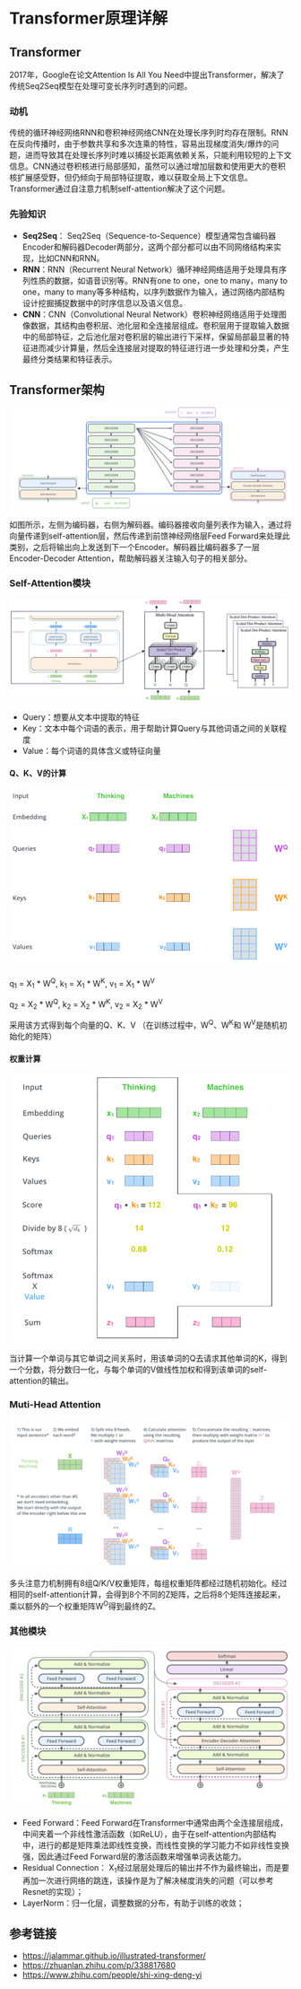 
# Transformer原理详解

## Transformer

2017年，Google在论文Attention Is All You Need中提出Transformer，解决了传统Seq2Seq模型在处理可变长序列时遇到的问题。

### 动机

传统的循环神经网络RNN和卷积神经网络CNN在处理长序列时均存在限制。RNN在反向传播时，由于参数共享和多次连乘的特性，容易出现梯度消失/爆炸的问题，进而导致其在处理长序列时难以捕捉长距离依赖关系，只能利用较短的上下文信息。CNN通过卷积核进行局部感知，虽然可以通过增加层数和使用更大的卷积核扩展感受野，但仍倾向于局部特征提取，难以获取全局上下文信息。Transformer通过自注意力机制self-attention解决了这个问题。

### 先验知识

- **Seq2Seq**： Seq2Seq（Sequence-to-Sequence）模型通常包含编码器Encoder和解码器Decoder两部分，这两个部分都可以由不同网络结构来实现，比如CNN和RNN。
- **RNN**：RNN（Recurrent Neural Network）循环神经网络适用于处理具有序列性质的数据，如语音识别等。RNN有one to one，one to many，many to one，many to many等多种结构，以序列数据作为输入，通过网络内部结构设计挖掘捕捉数据中的时序信息以及语义信息。
- **CNN**：CNN（Convolutional Neural Network）卷积神经网络适用于处理图像数据，其结构由卷积层、池化层和全连接层组成。卷积层用于提取输入数据中的局部特征，之后池化层对卷积层的输出进行下采样，保留局部最显著的特征进而减少计算量，然后全连接层对提取的特征进行进一步处理和分类，产生最终分类结果和特征表示。

## Transformer架构

![](images/arch.png)

如图所示，左侧为编码器，右侧为解码器。编码器接收向量列表作为输入，通过将向量传递到self-attention层，然后传递到前馈神经网络层Feed Forward来处理此类别，之后将输出向上发送到下一个Encoder。解码器比编码器多了一层Encoder-Decoder Attention，帮助解码器关注输入句子的相关部分。

### Self-Attention模块

![](images/self-attention.png)

- Query：想要从文本中提取的特征
- Key：文本中每个词语的表示，用于帮助计算Query与其他词语之间的关联程度
- Value：每个词语的具体含义或特征向量

#### Q、K、V的计算

![](images/qkv.png)

q<sub>1</sub>  = X<sub>1</sub> * W<sup>Q</sup>, k<sub>1</sub> = X<sub>1</sub> * W<sup>K</sup>, v<sub>1</sub> = X<sub>1</sub> * W<sup>V</sup>

q<sub>2</sub>  = X<sub>2</sub> * W<sup>Q</sup>, k<sub>2</sub> = X<sub>2</sub> * W<sup>K</sup>, v<sub>2</sub> = X<sub>2</sub> * W<sup>V</sup>

采用该方式得到每个向量的Q、K、V
（在训练过程中，W<sup>Q</sup>、W<sup>K</sup>和 W<sup>V</sup>是随机初始化的矩阵）

#### 权重计算

![](images/weight.png)

当计算一个单词与其它单词之间关系时，用该单词的Q去请求其他单词的K，得到一个分数，将分数归一化，与每个单词的V做线性加权和得到该单词的self-attention的输出。

### Muti-Head Attention

![](images/muti-head.png)

多头注意力机制拥有8组Q/K/V权重矩阵，每组权重矩阵都经过随机初始化。经过相同的self-attention计算，会得到8个不同的Z矩阵，之后将8个矩阵连接起来，乘以额外的一个权重矩阵W<sup>O</sup>得到最终的Z。

### 其他模块

![](images/other.png)

- Feed Forward：Feed Forward在Transformer中通常由两个全连接层组成，中间夹着一个非线性激活函数（如ReLU），由于在self-attention内部结构中，进行的都是矩阵乘法即线性变换，而线性变换的学习能力不如非线性变换强，因此通过Feed Forward层的激活函数来增强单词表达能力。
- Residual Connection： X<sub>1</sub>经过层层处理后的输出并不作为最终输出，而是要再加一次进行网络的跳连，该操作是为了解决梯度消失的问题（可以参考Resnet的实现）；
- LayerNorm：归一化层，调整数据的分布，有助于训练的收敛；

## 参考链接

- https://jalammar.github.io/illustrated-transformer/
- https://zhuanlan.zhihu.com/p/338817680
- https://www.zhihu.com/people/shi-xing-deng-yi